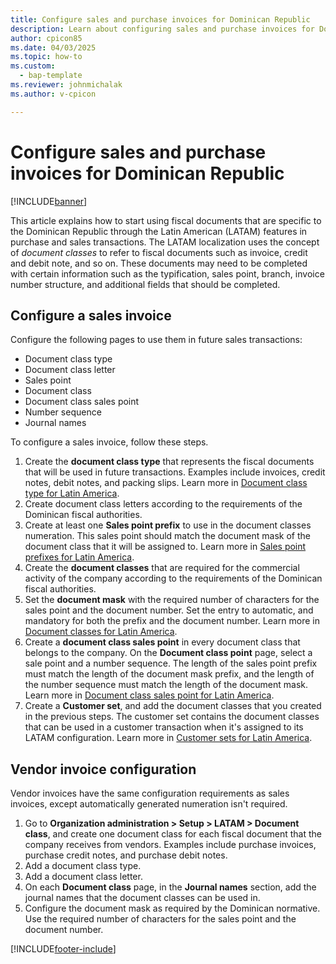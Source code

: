 ```yaml
---
title: Configure sales and purchase invoices for Dominican Republic
description: Learn about configuring sales and purchase invoices for Dominican Republic. 
author: cpicon85
ms.date: 04/03/2025
ms.topic: how-to
ms.custom: 
  - bap-template
ms.reviewer: johnmichalak
ms.author: v-cpicon

---
```


# Configure sales and purchase invoices for Dominican Republic

[!INCLUDE[banner](../../../includes/banner.md)]

This article explains how to start using fiscal documents that are specific to the Dominican Republic through the Latin American (LATAM) features in purchase and sales transactions. The LATAM localization uses the concept of *document classes* to refer to fiscal documents such as invoice, credit and debit note, and so on. These documents may need to be completed with certain information such as the typification, sales point, branch, invoice number structure, and additional fields that should be completed.

## Configure a sales invoice

Configure the following pages to use them in future sales transactions:

- Document class type
- Document class letter
- Sales point 
- Document class
- Document class sales point
- Number sequence
- Journal names

To configure a sales invoice, follow these steps.

1. Create the **document class type** that represents the fiscal documents that will be used in future transactions. Examples include invoices, credit notes, debit notes, and packing slips. Learn more in [Document class type for Latin America](ltm-core-document-class-type.md).
1. Create document class letters according to the requirements of the Dominican fiscal authorities.
1. Create at least one **Sales point prefix** to use in the document classes numeration. This sales point should match the document mask of the document class that it will be assigned to. Learn more in [Sales point prefixes for Latin America](ltm-core-sales-point-prefixes.md).
1. Create the **document classes** that are required for the commercial activity of the company according to the requirements of the Dominican fiscal authorities.
1. Set the **document mask** with the required number of characters for the sales point and the document number. Set the entry to automatic, and mandatory for both the prefix and the document number. Learn more in [Document classes for Latin America](ltm-core-document-class.md).
1. Create a **document class sales point** in every document class that belongs to the company. On the **Document class point** page, select a sale point and a number sequence. The length of the sales point prefix must match the length of the document mask prefix, and the length of the number sequence must match the length of the document mask. Learn more in [Document class sales point for Latin America](ltm-core-document-class-sales-point.md).
1. Create a **Customer set**, and add the document classes that you created in the previous steps. The customer set contains the document classes that can be used in a customer transaction when it's assigned to its LATAM configuration. Learn more in [Customer sets for Latin America](ltm-core-customers-set.md).

## Vendor invoice configuration

Vendor invoices have the same configuration requirements as sales invoices, except automatically generated numeration isn't required.

1. Go to **Organization administration > Setup > LATAM > Document class**, and create one document class for each fiscal document that the company receives from vendors. Examples include purchase invoices, purchase credit notes, and purchase debit notes.
1. Add a document class type.
1. Add a document class letter.
1. On each **Document class** page, in the **Journal names** section, add the journal names that the document classes can be used in.
1. Configure the document mask as required by the Dominican normative. Use the required number of characters for the sales point and the document number.

[!INCLUDE[footer-include](../../../includes/footer-banner.md)]
